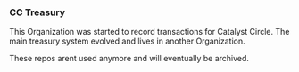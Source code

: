### CC Treasury

This Organization was started to record transactions for Catalyst Circle. The main treasury system evolved and lives in another Organization.

These repos arent used anymore and will eventually be archived.
